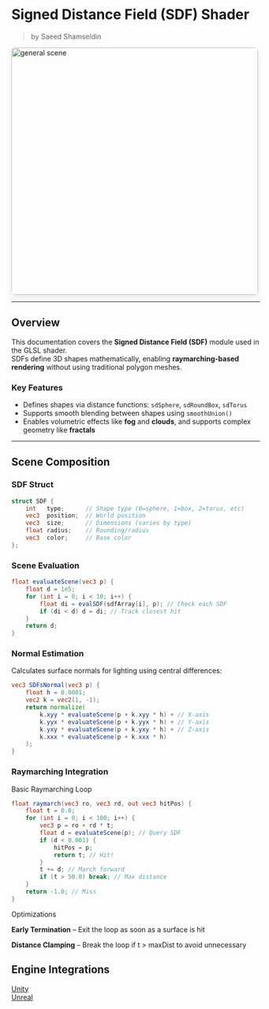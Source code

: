 <div class="container">
    <h1 class="main-heading">Signed Distance Field (SDF) Shader</h1>
    <blockquote class="author">by Saeed Shamseldin</blockquote>
</div>


<img src="../../../static/images/images4Shaders/basic_SDFs.png" alt="general scene" width="500" style="border-radius: 8px; box-shadow: 0 4px 12px rgba(0,0,0,0.1);">

---

## Overview

This documentation covers the **Signed Distance Field (SDF)** module used in the GLSL shader.  
SDFs define 3D shapes mathematically, enabling **raymarching-based rendering** without using traditional polygon meshes.

### Key Features

- Defines shapes via distance functions: `sdSphere`, `sdRoundBox`, `sdTorus`
- Supports smooth blending between shapes using `smoothUnion()`
- Enables volumetric effects like **fog** and **clouds**, and supports complex geometry like **fractals**

---

## Scene Composition

### SDF Struct

```glsl
struct SDF {
    int   type;      // Shape type (0=sphere, 1=box, 2=torus, etc)
    vec3  position;  // World position
    vec3  size;      // Dimensions (varies by type)
    float radius;    // Rounding/radius
    vec3  color;     // Base color
};
```

### Scene Evaluation

```glsl
float evaluateScene(vec3 p) {
    float d = 1e5;
    for (int i = 0; i < 10; i++) {
        float di = evalSDF(sdfArray[i], p); // Check each SDF
        if (di < d) d = di; // Track closest hit
    }
    return d;
}
```

### Normal Estimation

Calculates surface normals for lighting using central differences:

```glsl
vec3 SDFsNormal(vec3 p) {
    float h = 0.0001;
    vec2 k = vec2(1, -1);
    return normalize(
        k.xyy * evaluateScene(p + k.xyy * h) + // X-axis
        k.yyx * evaluateScene(p + k.yyx * h) + // Y-axis
        k.yxy * evaluateScene(p + k.yxy * h) + // Z-axis
        k.xxx * evaluateScene(p + k.xxx * h)
    );
}
```
### Raymarching Integration
Basic Raymarching Loop

```glsl
float raymarch(vec3 ro, vec3 rd, out vec3 hitPos) {
    float t = 0.0;
    for (int i = 0; i < 100; i++) {
        vec3 p = ro + rd * t;
        float d = evaluateScene(p); // Query SDF
        if (d < 0.001) { 
            hitPos = p; 
            return t; // Hit!
        }
        t += d; // March forward
        if (t > 50.0) break; // Max distance
    }
    return -1.0; // Miss
}
```
Optimizations

**Early Termination** – Exit the loop as soon as a surface is hit

**Distance Clamping** – Break the loop if t > maxDist to avoid unnecessary

## Engine Integrations

<div class="button-row">
  <a class="custom-button md-button" href="../../../../engines/unity/sdfs/raymarching">Unity</a>
</div>

<div class="button-row">
  <a class="custom-button md-button" href="../../engines/unreal/sdfs/raymarchAll.md">Unreal</a>
</div>